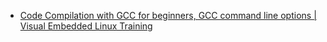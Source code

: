 - [Code Compilation with GCC for beginners, GCC command line options | Visual Embedded Linux Training](https://youtu.be/6FCg0nJPx-E)
